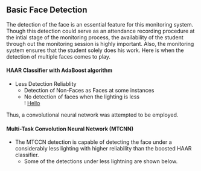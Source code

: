 ## Basic Face Detection
The detection of the face is an essential feature for this monitoring system. Though this detection could serve as an attendance recording procedure at the intial stage of the monitoring process, the availability of the student through out the monitoring session is highly important.
Also, the monitoring system ensures that the student solely does his work. Here is when the detection of multiple faces comes to play.

#### HAAR Classifier with AdaBoost algorithm
- Less Detection Reliablity
  - Detection of Non-Faces as Faces at some instances
  - No detection of faces when the lighting is less  
  ! [Hello](../../assets/images/team_photo.png)

Thus, a convolutional neural network was attempted to be employed.
#### Multi-Task Convolution Neural Network (MTCNN)
- The MTCCN detection is capable of detecting the face under a considerably less lighting with higher reliability than the boosted HAAR classifier. 
  - Some of the detections under less lightning are shown below.
